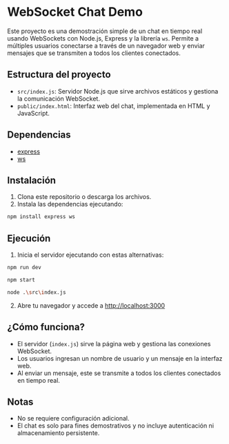 # WebSocket Chat Demo

Este proyecto es una demostración simple de un chat en tiempo real usando WebSockets con Node.js, Express y la librería `ws`. Permite a múltiples usuarios conectarse a través de un navegador web y enviar mensajes que se transmiten a todos los clientes conectados.

## Estructura del proyecto

- `src/index.js`: Servidor Node.js que sirve archivos estáticos y gestiona la comunicación WebSocket.
- `public/index.html`: Interfaz web del chat, implementada en HTML y JavaScript.

## Dependencias

- [express](https://www.npmjs.com/package/express)
- [ws](https://www.npmjs.com/package/ws)

## Instalación

1. Clona este repositorio o descarga los archivos.
2. Instala las dependencias ejecutando:

```bash
npm install express ws
```

## Ejecución

1. Inicia el servidor ejecutando con estas alternativas:

```bash
npm run dev
```
```bash
npm start
```
```bash
node .\src\index.js
```

2. Abre tu navegador y accede a [http://localhost:3000](http://localhost:3000)

## ¿Cómo funciona?

- El servidor (`index.js`) sirve la página web y gestiona las conexiones WebSocket.
- Los usuarios ingresan un nombre de usuario y un mensaje en la interfaz web.
- Al enviar un mensaje, este se transmite a todos los clientes conectados en tiempo real.

## Notas

- No se requiere configuración adicional.
- El chat es solo para fines demostrativos y no incluye autenticación ni almacenamiento persistente.

